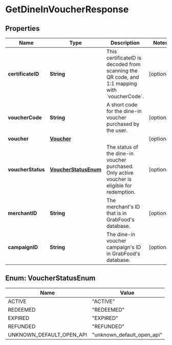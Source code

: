 

# GetDineInVoucherResponse



## Properties

| Name | Type | Description | Notes |
|------------ | ------------- | ------------- | -------------|
|**certificateID** | **String** | This certificateID is decoded from scanning the QR code, and 1:1 mapping with &#x60;voucherCode&#x60;. |  [optional] |
|**voucherCode** | **String** | A short code for the dine-in voucher purchased by the user. |  [optional] |
|**voucher** | [**Voucher**](Voucher.md) |  |  [optional] |
|**voucherStatus** | [**VoucherStatusEnum**](#VoucherStatusEnum) | The status of the dine-in voucher purchased. Only active voucher is eligible for redemption. |  [optional] |
|**merchantID** | **String** | The merchant&#39;s ID that is in GrabFood&#39;s database. |  [optional] |
|**campaignID** | **String** | The dine-in voucher campaign&#39;s ID in GrabFood&#39;s database. |  [optional] |



## Enum: VoucherStatusEnum

| Name | Value |
|---- | -----|
| ACTIVE | &quot;ACTIVE&quot; |
| REDEEMED | &quot;REDEEMED&quot; |
| EXPIRED | &quot;EXPIRED&quot; |
| REFUNDED | &quot;REFUNDED&quot; |
| UNKNOWN_DEFAULT_OPEN_API | &quot;unknown_default_open_api&quot; |



